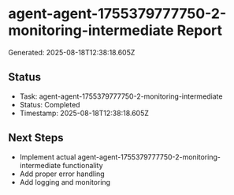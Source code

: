 # agent-agent-1755379777750-2-monitoring-intermediate Report

Generated: 2025-08-18T12:38:18.605Z

## Status
- Task: agent-agent-1755379777750-2-monitoring-intermediate
- Status: Completed
- Timestamp: 2025-08-18T12:38:18.605Z

## Next Steps
- Implement actual agent-agent-1755379777750-2-monitoring-intermediate functionality
- Add proper error handling
- Add logging and monitoring
